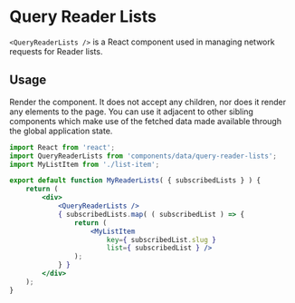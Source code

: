 # Query Reader Lists

`<QueryReaderLists />` is a React component used in managing network requests for Reader lists.

## Usage

Render the component. It does not accept any children, nor does it render any elements to the page. You can use it adjacent to other sibling components which make use of the fetched data made available through the global application state.

```jsx
import React from 'react';
import QueryReaderLists from 'components/data/query-reader-lists';
import MyListItem from './list-item';

export default function MyReaderLists( { subscribedLists } ) {
	return (
		<div>
			<QueryReaderLists />
			{ subscribedLists.map( ( subscribedList ) => {
				return (
					<MyListItem
						key={ subscribedList.slug }
						list={ subscribedList } />
				);
			} }
		</div>
	);
}
```
